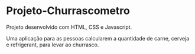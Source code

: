 # Projeto-Churrascometro
Projeto desenvolvido com HTML, CSS e Javascript.

Uma aplicação para as pessoas calcularem  a quantidade de carne, cerveja e refrigerant,  para levar ao churrasco.
